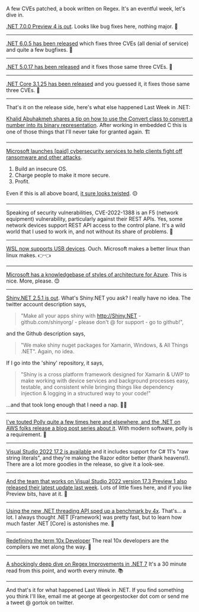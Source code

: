 A few CVEs patched, a book written on Regex. It's an eventful week, let's dive in.

[.NET 7.0.0 Preview 4 is out](https://github.com/dotnet/core/blob/main/release-notes/7.0/preview/7.0.0-preview.4.md). Looks like bug fixes here, nothing major. 🐛
<hr />

[.NET 6.0.5 has been released](https://github.com/dotnet/core/blob/main/release-notes/6.0/6.0.5/6.0.5.md) which fixes three CVEs (all denial of service) and quite a few bugfixes. 🚨 

<hr />

[.NET 5.0.17 has been released](https://github.com/dotnet/core/blob/main/release-notes/5.0/5.0.17/5.0.17.md) and it fixes those same three CVEs. 🚨 

<hr />

[.NET Core 3.1.25 has been released](https://github.com/dotnet/core/blob/main/release-notes/3.1/3.1.25/3.1.25.md) and you guessed it, it fixes those same three CVEs. 🚨 

<hr />

That's it on the release side, here's what else happened Last Week in .NET:

[Khalid Abuhakmeh shares a tip on how to use the Convert class to convert a number into its binary representation](https://twitter.com/buhakmeh/status/1523685323875635200).  After working in embedded C this is one of those things that I'll never take for granted again. 🏗

<hr />

[Microsoft launches [paid] cybersecurity services to help clients fight off ransomware and other attacks](https://twitter.com/kwestin/status/1523707560942964737). 
1. Build an insecure OS.  
2. Charge people to make it more secure.  
3. Profit.  


Even if this is all above board, [it sure looks twisted](https://www.cnbc.com/2022/05/09/microsoft-launches-security-experts-services-boosting-security-spend.html). 🟡

<hr />

Speaking of security vulnerabilities, CVE-2022-1388 is an F5 (network equipment) vulnerability, particularly against their REST APIs.  Yes, some network devices support REST API access to the control plane.    It's a wild world that I used to work in, and not without its share of problems. 🚨

<hr />

[WSL now supports USB devices](https://docs.microsoft.com/en-us/windows/wsl/connect-usb).  Ouch. Microsoft makes a better linux than linux makes. 👉👈

<hr />

[Microsoft has a knowledgebase of styles of architecture for Azure](https://docs.microsoft.com/en-us/azure/architecture/).  This is nice. More, please. 😊

<hr />

[Shiny.NET 2.5.1 is out](https://shinylib.net/release-notes/). What's Shiny.NET you ask? I really have no idea. The twitter account description says,

> "Make all your apps shiny with http://Shiny.NET -github.com/shinyorg/ - please don't @ for support - go to github!", 

and the Github description says, 

> "We make shiny nuget packages for Xamarin, Windows, & All Things .NET".  Again, no idea.  

If I go into the 'shiny' repository, it says, 

> "Shiny is a cross platform framework designed for Xamarin & UWP to make working with device services and background processes easy, testable, and consistent while bringing things like dependency injection & logging in a structured way to your code!"

...and that took long enough that I need a nap. 🤷‍♀️

<hr />


[I've touted Polly quite a few times here and elsewhere, and the .NET on AWS folks release a blog post series about it](https://nodogmablog.bryanhogan.net/2022/05/polly-with-net-6-part-5-using-a-cancellation-token).  With modern software, polly is a requirement. 🍾

<hr />

[Visual Studio 2022 17.2 is available](https://twitter.com/gcaughey/status/1524095058173173761) and it includes support for C# 11's "raw string literals", and they're making the Razor editor better (thank heavens!). There are a lot more goodies in the release, so give it a look-see.

<hr />

[And the team that works on Visual Studio 2022 version 17.3 Preview 1 also released their latest update last week](https://docs.microsoft.com/en-us/visualstudio/releases/2022/release-notes-preview#17.3.0-pre.1.0).  Lots of little fixes here, and if you like Preview bits, have at it. 🍾

<hr />

[Using the new .NET threading API sped up a benchmark by 4x](https://twitter.com/Aaronontheweb/status/1524720514475958273).  That's... a lot. I always thought .NET [Framework] was pretty fast, but to learn how much faster .NET [Core] is astonishes me. 🚄

<hr />

[Redefining the term 10x Developer](https://www.danclarke.com/redefining-the-term-10x-developer) The real 10x developers are the compilers we met along the way. 👋

<hr />

[A shockingly deep dive on Regex Improvements in .NET 7](https://devblogs.microsoft.com/dotnet/regular-expression-improvements-in-dotnet-7/) It's a 30 minute read from this point, and worth every minute. 📚

<hr />

And that's it for what happened Last Week in .NET.  If you find something you think I'll like, email me at george at georgestocker dot com or send me a tweet @ gortok on twitter.
